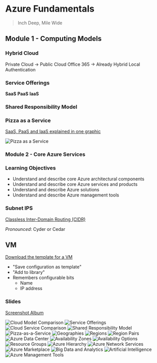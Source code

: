 # Azure Fundamentals

> Inch Deep, Mile Wide


## Module 1 - Computing Models

### Hybrid Cloud

Private Cloud -> Public Cloud
Office 365 -> Already Hybrid Local Authentication

### Service Offerings

**SaaS**
**PaaS**
**IaaS**

### Shared Responsibility Model

### Pizza as a Service

[SaaS, PaaS and IaaS explained in one graphic](https://m.oursky.com/saas-paas-and-iaas-explained-in-one-graphic-d56c3e6f4606)

![Pizza as a Service](https://i.imgur.com/etFTFzF.png)

### Module 2 - Core Azure Services

### Learning Objectives

* Understand and describe core Azure architectural components
* Understand and describe core Azure services and products
* Understand and describe Azure solutions
* Understand and describe Azure management tools

### Subnet IPS

[Classless Inter-Domain Routing (CIDR)](https://en.wikipedia.org/wiki/Classless_Inter-Domain_Routing)

*Pronounced*: Cyder or Cedar

## VM

[Download the template for a VM](https://docs.microsoft.com/en-us/azure/virtual-machines/windows/download-template)

* "Save configuration as template"
* "Add to library"
* Remembers configurable bits
  * Name
  * IP address

### Slides

[Screenshot Album](https://imgur.com/a/Wsjc5La)

![Cloud Model Comparison](https://i.imgur.com/cG2wMhT.png)
![Service Offerings](https://i.imgur.com/N0HoXku.png)
![Cloud Service Comparison](https://i.imgur.com/KG63pxE.png)
![Shared Responsibility Model](https://i.imgur.com/aChf7Of.png)
![Pizza-as-a-Service](https://i.imgur.com/etFTFzF.png)
![Geographies](https://i.imgur.com/9vskNK3.png)
![Regions](https://i.imgur.com/F8VUg8y.png)
![Region Pairs](https://i.imgur.com/TW0PGcy.png)
![Azure Data Center](https://i.imgur.com/ntXeTI6.png)
![Availability Zones](https://i.imgur.com/FKjiAsJ.png)
![Availability Options](https://i.imgur.com/DJeubvu.png)
![Resource Groups](https://i.imgur.com/xVuWh31.png)
![Azure Hierarchy](https://i.imgur.com/wkbBZ6Z.png)
![Azure Network Services](https://i.imgur.com/oco0TtA.png)
![Azure Marketplace](https://i.imgur.com/LrFYA5l.png)
![Big Data and Analytics](https://i.imgur.com/mVEkpnn.png)
![Artificial Intelligence](https://i.imgur.com/pFiADHP.png)
![Azure Management Tools](https://i.imgur.com/s6qRnVB.png)
